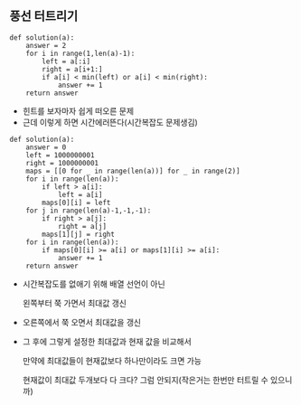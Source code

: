 ## 풍선 터트리기

```
def solution(a):
    answer = 2
    for i in range(1,len(a)-1):
        left = a[:i]
        right = a[i+1:]
        if a[i] < min(left) or a[i] < min(right):
            answer += 1
    return answer
```

- 힌트를 보자마자 쉽게 떠오른 문제
- 근데 이렇게 하면 시간에러뜬다(시간복잡도 문제생김)

```
def solution(a):
    answer = 0
    left = 1000000001
    right = 1000000001
    maps = [[0 for _ in range(len(a))] for _ in range(2)]
    for i in range(len(a)):
        if left > a[i]:
            left = a[i]
        maps[0][i] = left
    for j in range(len(a)-1,-1,-1):
        if right > a[j]:
            right = a[j]
        maps[1][j] = right
    for i in range(len(a)):
        if maps[0][i] >= a[i] or maps[1][i] >= a[i]:
            answer += 1
    return answer
```

- 시간복잡도를 없애기 위해 배열 선언이 아닌

  왼쪽부터 쭉 가면서 최대값 갱신

- 오른쪽에서 쭉 오면서 최대값을 갱신

- 그 후에 그렇게 설정한 최대값과 현재 값을 비교해서

  만약에 최대값들이 현재값보다 하나만이라도 크면 가능

  현재값이 최대값 두개보다 다 크다? 그럼 안되지(작은거는 한번만 터트릴 수 있으니까)

